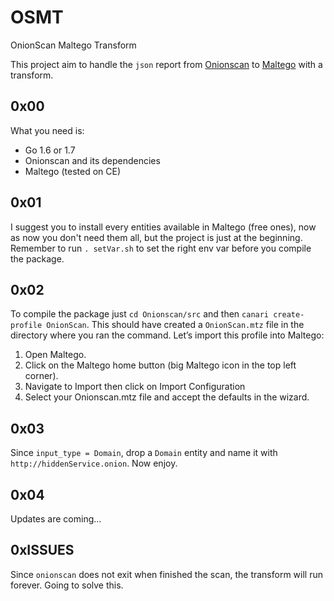 # OSMT
OnionScan Maltego Transform

This project aim to handle the `json` report from [Onionscan](https://github.com/s-rah/onionscan) to [Maltego](https://www.paterva.com/web7/buy/maltego-clients/maltego-ce.php) with a transform.

## 0x00
What you need is:
* Go 1.6 or 1.7
* Onionscan and its dependencies
* Maltego (tested on CE)

## 0x01
I suggest you to install every entities available in Maltego (free ones), now as now you don't need them all, but the project is just at the beginning. Remember to run `. setVar.sh` to set the right env var before you compile the package.

## 0x02
To compile the package just `cd Onionscan/src` and then `canari create-profile OnionScan`. This should have created a `OnionScan.mtz` file in the directory where you ran the command. Let’s import this profile into Maltego:

1. Open Maltego.
2. Click on the Maltego home button (big Maltego icon in the top left corner).
3. Navigate to Import then click on Import Configuration
4. Select your Onionscan.mtz file and accept the defaults in the wizard.

## 0x03
Since `input_type = Domain`, drop a `Domain` entity and name it with `http://hiddenService.onion`.
Now enjoy.

## 0x04
Updates are coming...

## 0xISSUES
Since `onionscan` does not exit when finished the scan, the transform will run forever. Going to solve this.
